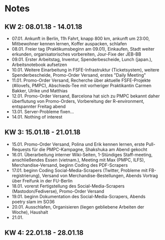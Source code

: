 # Notes

## KW 2: 08.01.18 - 14.01.18

- 07.01. Ankunft in Berlin, 11h Fahrt, knapp 800 km, ankunft um 23:00, Mitbewohner kennen lernen, Koffer auspacken, schlafen
- 08.01. Freier tag (Praktikumsbeginn am 09.01), Einkaufen, Stadt weiter erkunden, organisatorisches vorbereiten, Jour-Fixe der JEB-BB
- 09.01. Erster Arbeitstag, Inventur, Spenderbescheide, Lunch (japan.), Arbeitsnotebook aufsetzen
- 10.01. Weitere Einarbeitung in FSFE-Infrastruktur (Ticketsystem), weitere Spenderbescheide, Promo-Order Versand, erstes "Daily Meeting"
- 11.01. Promo-Order Versand, Recherche über aktuelle FSFE-Projekte (#ilovefs, PMPC), Abschieds-Tee mit vorheriger Praktikantin Carmen Bakker, Ulrike und Matthias
- 12.01. Promo-Order Versand, Barcelona hat sich zu PMPC bekannt daher überflutung von Promo-Orders, Vorbereitung der R-environment, entspannter Freitag abend
- 13.01. Server-Probleme fixen...
- 14.01. Nothing of interest

## KW 3: 15.01.18 - 21.01.18

- 15.01. Promo-Order Versand, Polina und Erik kennen lernen, erste Pull-Requests für die PMPC-Kampagne, Shakshuka am Abend gekocht
- 16.01. Überarbeitung interner Wiki-Seiten, 1-Stündiges Staff-meeting, anschließendes Essen (vietnam.), Meeting mit Max (PMPC, ILFS), Merchandise-Versand, beginn Coding des PDF-Scrapers
- 17.01. beginn Coding Social-Media-Scrapers (Twitter, Probleme mit FB-registrierung), Versand von Merchandise-Bestellungen, Abends Vortrag über Freifunk in der FU-Berlin
- 18.01. vorerst Fertigstellung des Social-Media-Scrapers (Mastodon/Fediverse), Promo-Order Versand
- 19.01. beginn Dokumentation des Social-Media-Scrapers, Abends poetry slam im SO36
- 20.01. Ausschlafen, Organisieren (liegen gebliebene Arbeiten der Woche), Haushalt
- 21.01.

## KW 4: 22.01.18 - 28.01.18
